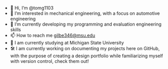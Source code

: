 - 👋 Hi, I’m @tomg1103
- 👀 I’m interested in mechanical engineering, with a focus on automotive engineering
- 🌱 I’m currently developing my programming and evaluation engineering skills
- 📫 How to reach me gilbe346@msu.edu
- 🏫 I am currently studying at Michigan State University
- 🛠️ I am currently working on documenting my projects here on GitHub, with the purpose of creating a design portfolio while familiarizing myself with version control, check them out!


<!---
tomg1103/tomg1103 is a ✨ special ✨ repository because its `README.md` (this file) appears on your GitHub profile.
You can click the Preview link to take a look at your changes.
--->
